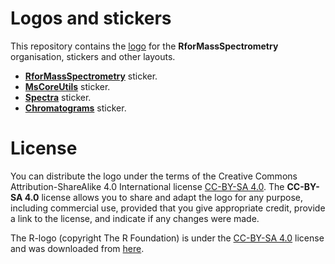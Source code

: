 # Logos and stickers

This repository contains the [logo](logo/README.md) for the
**RforMassSpectrometry** organisation, stickers and other layouts.

- [**RforMassSpectrometry**](sticker/README.md) sticker.
- [**MsCoreUtils**](MsCoreUtils/README.md) sticker.
- [**Spectra**](Spectra/README.md) sticker.
- [**Chromatograms**](Chromatograms/README.md) sticker.

# License

You can distribute the logo under the terms of the Creative Commons
Attribution-ShareAlike 4.0 International license [CC-BY-SA
4.0](https://creativecommons.org/licenses/by-sa/4.0/). The **CC-BY-SA 4.0**
license allows you to share and adapt the logo for any purpose, including
commercial use, provided that you give appropriate credit, provide a link to the
license, and indicate if any changes were made.

The R-logo (copyright The R Foundation) is under the [CC-BY-SA
4.0](https://creativecommons.org/licenses/by-sa/4.0/) license and was downloaded
from [here](https://www.r-project.org/logo/).
